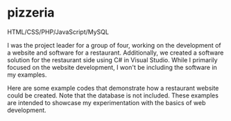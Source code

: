 # pizzeria
HTML/CSS/PHP/JavaScript/MySQL

I was the project leader for a group of four, working on the development of a website and software for a restaurant. Additionally, we created a software solution for the restaurant side using C# in Visual Studio. While I primarily focused on the website development, I won't be including the software in my examples.

Here are some example codes that demonstrate how a restaurant website could be created. Note that the database is not included.
These examples are intended to showcase my experimentation with the basics of web development.
